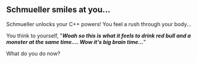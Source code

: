## Schmueller smiles at you...
Schmueller unlocks your C++ powers! You feel a rush through your body...

You think to yourself, "_**Woah so this is what it feels to drink red bull and a monster at the same time.... Wow it's big brain time...**_"

What do you do now?

